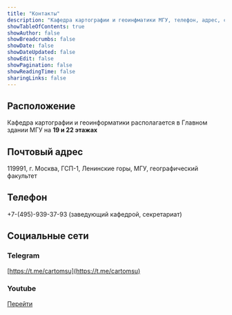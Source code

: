 ```yaml
---
title: "Контакты"
description: "Кафедра картографии и геоинфматики МГУ, телефон, адрес, социальные сети, Telegram, Youtube"
showTableOfContents: true
showAuthor: false
showBreadcrumbs: false
showDate: false
showDateUpdated: false
showEdit: false
showPagination: false
showReadingTime: false
sharingLinks: false
---
```


## Расположение

Кафедра картографии и геоинформатики располагается в Главном здании МГУ на **19 и 22 этажах**

## Почтовый адрес

119991, г. Москва, ГСП-1, Ленинские горы, МГУ, географический факультет

## Телефон

+7-(495)-939-37-93 (заведующий кафедрой, секретариат)

## Социальные сети

### Telegram

[https://t.me/cartomsu](https://t.me/cartomsu)

### Youtube

[Перейти](https://www.youtube.com/channel/UCKRzV5MyOoQNG9rbLdSdgrA)